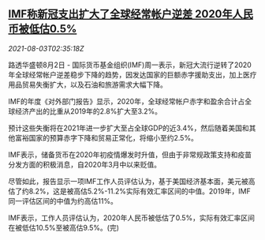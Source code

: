 <!--1627959662000-->
[IMF称新冠支出扩大了全球经常帐户逆差 2020年人民币被低估0.5%](https://cn.reuters.com/article/imf-covid-ca-deficit-0803-idCNKBS2F406L)
------

<div><i>2021-08-03T02:35:18Z</i></div><p>路透华盛顿8月2日 - 国际货币基金组织(IMF)周一表示，新冠大流行逆转了2020年全球经常帐户逆差稳步下降的趋势，因发达国家的巨额赤字援助支出，加上医疗用品贸易失衡扩大，以及石油和旅游需求大幅下降。</p><p>IMF的年度《对外部门报告》显示，2020年，全球经常帐户赤字和盈余合计占全球经济产出的比重从2019年的2.8%扩大至3.2%。</p><p>预计这些失衡将在2021年进一步扩大至占全球GDP的近3.4%，然后随着美国和其他富裕国家的预算赤字下降和贸易正常化，将缩小至约2.5%。</p><p>IMF表示，储备货币在2020年初疫情爆发时升值，但由于非常规政策支持和疫苗分发方面的积极消息，自2020年3月中以来贬值。</p><p>尽管如此，报告显示一项IMF工作人员评估认为，基于美国经济基本面，美元被高估了约8.2%，这是被高估5.2%-11.2%实际有效汇率区间的中值。2019年，IMF同一评估区间的中值为约高估11%。</p><p>IMF表示，工作人员评估认为，2020年人民币被低估了0.5%，实际有效汇率区间在被低估10.5%至被高估9.5%。(完)</p>
